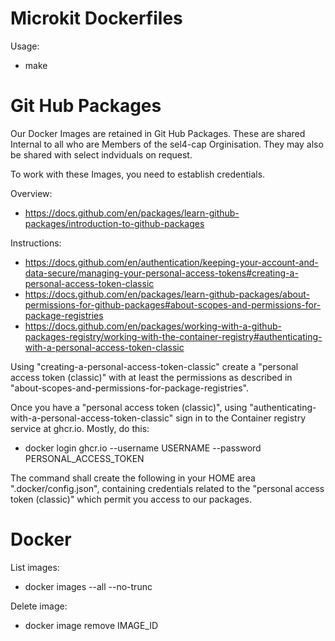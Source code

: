 # Microkit Dockerfiles

Usage:
* make

# Git Hub Packages

Our Docker Images are retained in Git Hub Packages.
These are shared Internal to all who are Members of the sel4-cap Orginisation.
They may also be shared with select indviduals on request.

To work with these Images, you need to establish credentials.

Overview:
* https://docs.github.com/en/packages/learn-github-packages/introduction-to-github-packages

Instructions:
* https://docs.github.com/en/authentication/keeping-your-account-and-data-secure/managing-your-personal-access-tokens#creating-a-personal-access-token-classic
* https://docs.github.com/en/packages/learn-github-packages/about-permissions-for-github-packages#about-scopes-and-permissions-for-package-registries
* https://docs.github.com/en/packages/working-with-a-github-packages-registry/working-with-the-container-registry#authenticating-with-a-personal-access-token-classic

Using "creating-a-personal-access-token-classic" create a "personal access
token (classic)" with at least the permissions as described in
"about-scopes-and-permissions-for-package-registries".

Once you have a "personal access token (classic)", using
"authenticating-with-a-personal-access-token-classic" sign in to the Container
registry service at ghcr.io. Mostly, do this:
* docker login ghcr.io --username USERNAME --password PERSONAL_ACCESS_TOKEN

The command shall create the following in your HOME area
".docker/config.json", containing credentials related to the "personal access
token (classic)" which permit you access to our packages.

# Docker

List images:
* docker images --all --no-trunc

Delete image:
* docker image remove IMAGE_ID




